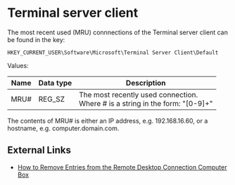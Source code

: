 # Terminal server client

The most recent used (MRU) connnections of the Terminal server client can
be found in the key:

```
HKEY_CURRENT_USER\Software\Microsoft\Terminal Server Client\Default
```

Values:

Name | Data type | Description
--- | --- | ---
MRU# | REG_SZ | The most recently used connection. <br> Where # is a string in the form: "[0-9]+"

The contents of MRU# is either an IP address, e.g. 192.168.16.60, or a hostname, e.g. computer.domain.com.

## External Links

* [How to Remove Entries from the Remote Desktop Connection Computer Box](https://docs.microsoft.com/en-US/troubleshoot/windows-server/remote/remove-entries-from-remote-desktop-connection-computer)

